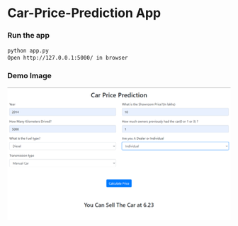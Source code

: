 # Car-Price-Prediction App

### Run the app

```
python app.py
Open http://127.0.0.1:5000/ in browser
```

### Demo Image
![Demo Img](./car.png)
